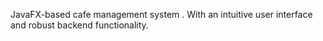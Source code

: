 JavaFX-based cafe management system .
With an intuitive user interface and robust backend functionality.
